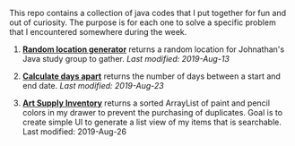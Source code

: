 This repo contains a collection of java codes that I put together for fun and out of curiosity. The purpose is for each one to solve a specific problem that I encountered somewhere during the week.

1. [**Random location generator**](https://github.com/welleyloc/plain-java-goodies/blob/master/Random%20location%20generator/Location.java) returns a random location for Johnathan's Java study group to gather. *Last modified: 2019-Aug-13* 

2. [**Calculate days apart**](https://github.com/welleyloc/plain-java-goodies/blob/master/Calculate%20days%20apart/DaysApart.java) returns the number of days between a start and end date. *Last modified: 2019-Aug-23* 

3. [**Art Supply Inventory**](https://github.com/welleyloc/plain-java-goodies/blob/master/Art%20supply%20inventory/ArtSupplyInventory.java) returns a sorted ArrayList of paint and pencil colors in my drawer to prevent the purchasing of duplicates.
Goal is to create simple UI to generate a list view of my items that is searchable. Last modified: 2019-Aug-26